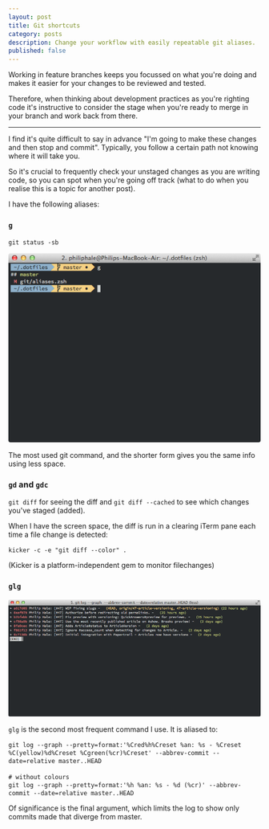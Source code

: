 ```yaml
---
layout: post
title: Git shortcuts
category: posts
description: Change your workflow with easily repeatable git aliases.
published: false
---
```


Working in feature branches keeps you focussed on what you're doing and makes it
easier for your changes to be reviewed and tested.

Therefore, when thinking about development practices as you're righting code
it's instructive to consider the stage when you're ready to merge in your branch
and work back from there.

---

I find it's quite difficult to say in advance "I'm going to make these changes
and then stop and commit".  Typically, you follow a certain path not knowing
where it will take you.

So it's crucial to frequently check your unstaged changes as you are writing
code, so you can spot when you're going off track (what to do when you realise
this is a topic for another post).

I have the following aliases:

### `g`

    git status -sb

![alias g='...'](/images/git_alias_g.png)

The most used git command, and the shorter form gives you the same info using
less space.

### `gd` and `gdc`

`git diff` for seeing the diff and `git diff --cached` to see which changes
you've staged (added).

When I have the screen space, the diff is run in a clearing iTerm pane each time a
file change is detected:

    kicker -c -e "git diff --color" .

(Kicker is a platform-independent gem to monitor filechanges)

### `glg`

![alias glg='...'](/images/glg_good.png)

`glg` is the second most frequent command I use. It is aliased to:

    git log --graph --pretty=format:'%Cred%h%Creset %an: %s - %Creset %C(yellow)%d%Creset %Cgreen(%cr)%Creset' --abbrev-commit --date=relative master..HEAD

    # without colours
    git log --graph --pretty=format:'%h %an: %s - %d (%cr)' --abbrev-commit --date=relative master..HEAD

Of significance is the final argument, which  limits the log to show only
commits made that diverge from master.



